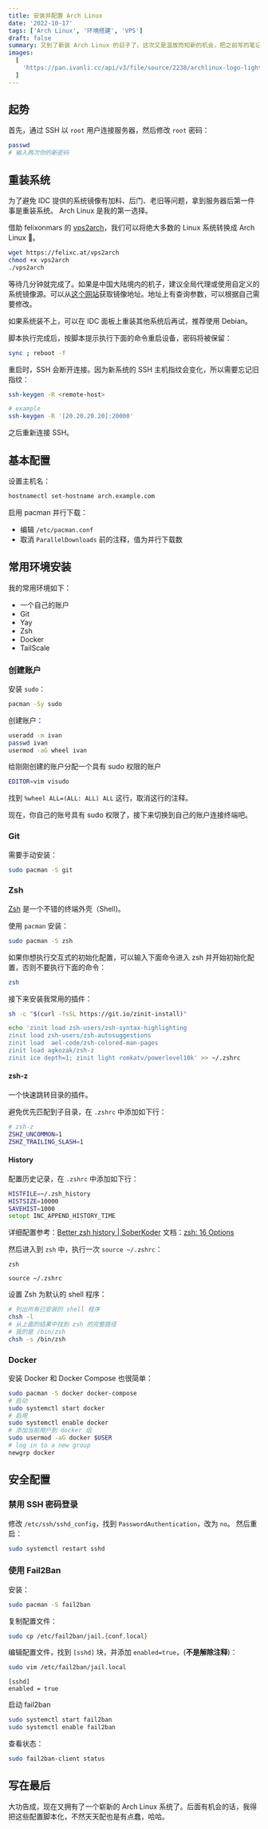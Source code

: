 ```yaml
---
title: 安装并配置 Arch Linux
date: '2022-10-17'
tags: ['Arch Linux', '环境搭建', 'VPS']
draft: false
summary: 又到了新装 Arch Linux 的日子了。这次又是温故而知新的机会，把之前写的笔记稍微整理了一下，在这里记录下教徒搭窝的备忘录。
images:
  [
    'https://pan.ivanli.cc/api/v3/file/source/2238/archlinux-logo-light.png?sign=bWxqFFy3RUDT5UsWb4UD5byt-_L4h79wede3runRKFc%3D%3A0',
  ]
---
```


## 起势

首先，通过 SSH 以 `root` 用户连接服务器，然后修改 `root` 密码：

```bash
passwd
# 输入两次你的新密码
```

## 重装系统

为了避免 IDC 提供的系统镜像有加料、后门、老旧等问题，拿到服务器后第一件事是重装系统。 Arch Linux 是我的第一选择。

借助 felixonmars 的 [vps2arch](https://github.com/felixonmars/vps2arch)，我们可以将绝大多数的 Linux 系统转换成 Arch Linux 🎉。

```bash
wget https://felixc.at/vps2arch
chmod +x vps2arch
./vps2arch
```

等待几分钟就完成了。如果是中国大陆境内的机子，建议全局代理或使用自定义的系统镜像源。可以从[这个网站](https://archlinux.org/mirrorlist/?country=HK&protocol=https&use_mirror_status=on)获取镜像地址。地址上有查询参数，可以根据自己需要修改。

如果系统装不上，可以在 IDC 面板上重装其他系统后再试，推荐使用 Debian。

脚本执行完成后，按脚本提示执行下面的命令重启设备，密码将被保留：

```bash
sync ; reboot -f
```

重启时，SSH 会断开连接。因为新系统的 SSH 主机指纹会变化，所以需要忘记旧指纹：

```bash
ssh-keygen -R <remote-host>

# example
ssh-keygen -R '[20.20.20.20]:20000'
```

之后重新连接 SSH。

## 基本配置

设置主机名：

```bash
hostnamectl set-hostname arch.example.com
```

启用 pacman 并行下载：

- 编辑 `/etc/pacman.conf`
- 取消 `ParallelDownloads` 前的注释，值为并行下载数

## 常用环境安装

我的常用环境如下：

- 一个自己的账户
- Git
- Yay
- Zsh
- Docker
- TailScale

### 创建账户

安装 `sudo`：

```bash
pacman -Sy sudo
```

创建账户：

```bash
useradd -m ivan
passwd ivan
usermod -aG wheel ivan
```

给刚刚创建的账户分配一个具有 sudo 权限的账户

```bash
EDITOR=vim visudo
```

找到 `%wheel ALL=(ALL: ALL) ALL` 这行，取消这行的注释。

现在，你自己的账号具有 sudo 权限了，接下来切换到自己的账户连接终端吧。

### Git

需要手动安装：

```bash
sudo pacman -S git
```

### Zsh

[Zsh](https://wiki.archlinux.org/title/zsh) 是一个不错的终端外壳（Shell)。

使用 `pacman` 安装：

```bash
sudo pacman -S zsh
```

如果你想执行交互式的初始化配置，可以输入下面命令进入 zsh 并开始初始化配置，否则不要执行下面的命令：

```bash
zsh
```

接下来安装我常用的插件：

```zsh
sh -c "$(curl -fsSL https://git.io/zinit-install)"

echo 'zinit load zsh-users/zsh-syntax-highlighting
zinit load zsh-users/zsh-autosuggestions
zinit load  ael-code/zsh-colored-man-pages
zinit load agkozak/zsh-z
zinit ice depth=1; zinit light romkatv/powerlevel10k' >> ~/.zshrc
```

#### zsh-z

一个快速跳转目录的插件。

避免优先匹配到子目录，在 `.zshrc` 中添加如下行：

```zsh
# zsh-z
ZSHZ_UNCOMMON=1
ZSHZ_TRAILING_SLASH=1
```

#### History

配置历史记录，在 `.zshrc` 中添加如下行：

```zsh
HISTFILE=~/.zsh_history
HISTSIZE=10000
SAVEHIST=1000
setopt INC_APPEND_HISTORY_TIME
```

详细配置参考：[Better zsh history | SoberKoder](https://www.soberkoder.com/better-zsh-history/)
文档：[zsh: 16 Options](https://zsh.sourceforge.io/Doc/Release/Options.html)

然后进入到 `zsh` 中，执行一次 `source ~/.zshrc`：

```shell
zsh

source ~/.zshrc
```

设置 Zsh 为默认的 shell 程序：

```bash
# 列出所有已安装的 shell 程序
chsh -l
# 从上面的结果中找到 zsh 的完整路径
# 我的是 /bin/zsh
chsh -s /bin/zsh
```

### Docker

安装 Docker 和 Docker Compose 也很简单：

```zsh
sudo pacman -S docker docker-compose
# 启动
sudo systemctl start docker
# 启用
sudo systemctl enable docker
# 添加当前用户到 docker 组
sudo usermod -aG docker $USER
# log in to a new group
newgrp docker
```

## 安全配置

### 禁用 SSH 密码登录

修改 `/etc/ssh/sshd_config`，找到 `PasswordAuthentication`，改为 `no`。
然后重启：

```zsh
sudo systemctl restart sshd
```

### 使用 Fail2Ban

安装：

```zsh
sudo pacman -S fail2ban
```

复制配置文件：

```zsh
sudo cp /etc/fail2ban/jail.{conf,local}
```

编辑配置文件，找到 `[sshd]` 块，并添加 `enabled=true`，(**不是解除注释**)：

```zsh
sudo vim /etc/fail2ban/jail.local
```

```text
[sshd]
enabled = true
```

启动 fail2ban

```zsh
sudo systemctl start fail2ban
sudo systemctl enable fail2ban
```

查看状态：

```zsh
sudo fail2ban-client status
```

## 写在最后

大功告成，现在又拥有了一个崭新的 Arch Linux 系统了。后面有机会的话，我得把这些配置脚本化，不然天天配也是有点蠢，哈哈。
